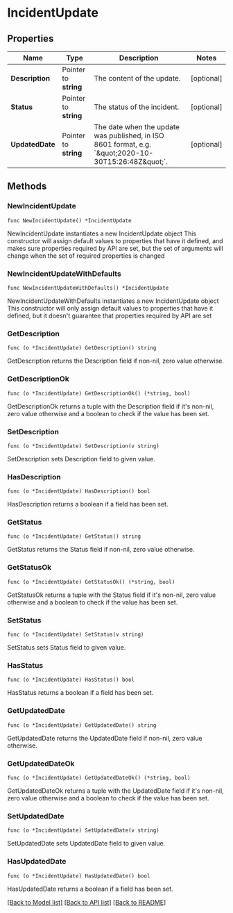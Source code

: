 # IncidentUpdate

## Properties

Name | Type | Description | Notes
------------ | ------------- | ------------- | -------------
**Description** | Pointer to **string** | The content of the update. | [optional] 
**Status** | Pointer to **string** | The status of the incident. | [optional] 
**UpdatedDate** | Pointer to **string** | The date when the update was published, in ISO 8601 format, e.g. &#x60;\&quot;2020-10-30T15:26:48Z\&quot;&#x60;. | [optional] 

## Methods

### NewIncidentUpdate

`func NewIncidentUpdate() *IncidentUpdate`

NewIncidentUpdate instantiates a new IncidentUpdate object
This constructor will assign default values to properties that have it defined,
and makes sure properties required by API are set, but the set of arguments
will change when the set of required properties is changed

### NewIncidentUpdateWithDefaults

`func NewIncidentUpdateWithDefaults() *IncidentUpdate`

NewIncidentUpdateWithDefaults instantiates a new IncidentUpdate object
This constructor will only assign default values to properties that have it defined,
but it doesn't guarantee that properties required by API are set

### GetDescription

`func (o *IncidentUpdate) GetDescription() string`

GetDescription returns the Description field if non-nil, zero value otherwise.

### GetDescriptionOk

`func (o *IncidentUpdate) GetDescriptionOk() (*string, bool)`

GetDescriptionOk returns a tuple with the Description field if it's non-nil, zero value otherwise
and a boolean to check if the value has been set.

### SetDescription

`func (o *IncidentUpdate) SetDescription(v string)`

SetDescription sets Description field to given value.

### HasDescription

`func (o *IncidentUpdate) HasDescription() bool`

HasDescription returns a boolean if a field has been set.

### GetStatus

`func (o *IncidentUpdate) GetStatus() string`

GetStatus returns the Status field if non-nil, zero value otherwise.

### GetStatusOk

`func (o *IncidentUpdate) GetStatusOk() (*string, bool)`

GetStatusOk returns a tuple with the Status field if it's non-nil, zero value otherwise
and a boolean to check if the value has been set.

### SetStatus

`func (o *IncidentUpdate) SetStatus(v string)`

SetStatus sets Status field to given value.

### HasStatus

`func (o *IncidentUpdate) HasStatus() bool`

HasStatus returns a boolean if a field has been set.

### GetUpdatedDate

`func (o *IncidentUpdate) GetUpdatedDate() string`

GetUpdatedDate returns the UpdatedDate field if non-nil, zero value otherwise.

### GetUpdatedDateOk

`func (o *IncidentUpdate) GetUpdatedDateOk() (*string, bool)`

GetUpdatedDateOk returns a tuple with the UpdatedDate field if it's non-nil, zero value otherwise
and a boolean to check if the value has been set.

### SetUpdatedDate

`func (o *IncidentUpdate) SetUpdatedDate(v string)`

SetUpdatedDate sets UpdatedDate field to given value.

### HasUpdatedDate

`func (o *IncidentUpdate) HasUpdatedDate() bool`

HasUpdatedDate returns a boolean if a field has been set.


[[Back to Model list]](../README.md#documentation-for-models) [[Back to API list]](../README.md#documentation-for-api-endpoints) [[Back to README]](../README.md)


